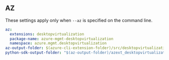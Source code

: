 ## AZ

These settings apply only when `--az` is specified on the command line.

``` yaml $(az)
az:
  extensions: desktopvirtualization
  package-name: azure-mgmt-desktopvirtualization
  namespace: azure.mgmt.desktopvirtualization
az-output-folder: $(azure-cli-extension-folder)/src/desktopvirtualization
python-sdk-output-folder: "$(az-output-folder)/azext_desktopvirtualization/vendored_sdks/desktopvirtualization"
```
